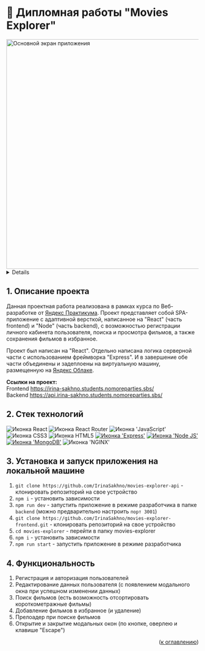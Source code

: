 <h1 align="left">📍 Дипломная работы "Movies Explorer"</h1>

<div align="left">
  <a href="https://movies-explorer.isakhno.nomoreparties.co/">
    <img width="600" alt="Основной экран приложения" src="https://github.com/IrinaSakhno/movies-explorer-frontend/assets/110684477/db5cd995-3bda-4636-988b-425a883a1152">

  </a>
</div>

<a name="summary">
  <details>
    <summary>Оглавление</summary>
    <ol>
      <li><a href="#project-description">Описание проекта</a></li>
      <li><a href="#technologies">Стек технологий</a></li>
      <li><a href="#installation">Установка и запуск приложения в локальном репозитории, эксплуатация</a></li>
      <li><a href="#functionality">Функционал</a></li>
    </ol>
  </details>
</a>

<a name="project-description"><h2>1. Описание проекта</h2></a>
Данная проектная работа реализована в рамках курса по Веб-разработке от <a href="https://practicum.yandex.ru/">Яндекс Практикума</a>. Проект представляет собой SPA-приложение с адаптивной версткой, написанное на "React" (часть frontend) и "Node" (часть backend), с возможностью регистрации личного кабинета пользователя, поиска и просмотра фильмов, а также сохранения фильмов в избранное.

Проект был написан на "React". Отдельно написана логика серверной части с использованием фреймворка "Express". И в завершение обе части объединены и задеплоены на виртуальную машину, размещенную на <a href="https://cloud.yandex.ru/">Яндекс Облаке</a>.

<b>Ссылки на проект:</b>
<br>
Frontend https://irina-sakhno.students.nomoreparties.sbs/
<br>
Backend https://api.irina-sakhno.students.nomoreparties.sbs/

<a name="technologies"><h2>2. Стек технологий</h2></a>
<span>
  <img src="https://img.shields.io/badge/React-20232A?style=for-the-badge&logo=react&logoColor=61DAFB" alt="Иконка React">
  <img src="https://img.shields.io/badge/React_Router-CA4245?style=for-the-badge&logo=react-router&logoColor=white" alt="Иконка React Router">
  <img src="https://img.shields.io/badge/JavaScript-323330?style=for-the-badge&logo=javascript&logoColor=F7DF1E" alt="Иконка 'JavaScript'">
  <img src="https://img.shields.io/badge/CSS3-1572B6?style=for-the-badge&logo=css3&logoColor=white" alt="Иконка CSS3">
  <img src="https://img.shields.io/badge/HTML5-E34F26?style=for-the-badge&logo=html5&logoColor=white" alt="Иконка HTML5">
  <a href=""><img src="https://img.shields.io/badge/Express.js-000000?style=for-the-badge&logo=express&logoColor=white" alt="Иконка 'Express'"></a>
  <a href=""><img src="https://img.shields.io/badge/Node.js-339933?style=for-the-badge&logo=nodedotjs&logoColor=white" alt="Иконка 'Node JS'"></a>
  <a href=""><img src="https://img.shields.io/badge/MongoDB-4EA94B?style=for-the-badge&logo=mongodb&logoColor=white" alt="Иконка 'MongoDB'"></a>
  <img src="https://img.shields.io/badge/Nginx-009639?style=for-the-badge&logo=nginx&logoColor=white" alt="Иконка 'NGINX'">
</span>


<a name="installation"><h2>3. Установка и запуск приложения на локальной машине</h2></a>

1. `git clone https://github.com/IrinaSakhno/movies-explorer-api` - клонировать репозиторий на свое устройство
2. `npm i` - установить зависимости 
3. `npm run dev` - запустить приложение в режиме разработчика в папке `backend` (можно предварительно настроить `порт 3001`)
4. `git clone https://github.com/IrinaSakhno/movies-explorer-frontend.git` - клонировать репозиторий на свое устройство
2. `cd movies-explorer` - перейти в папку movies-explorer
3. `npm i` - установить зависимости 
5. `npm run start` - запустить приложение в режиме разработчика 

<a name="functionality"><h2>4. Функциональность</h2></a>
1. Регистрация и авторизация пользователей
2. Редактирование данных пользователя (с появлением модального окна при успешном изменении данных)
3. Поиск фильмов (есть возможность отсортировать короткометражные фильмы)
4. Добавление фильмов в избранное (и удаление)
5. Прелоадер при поиске фильмов
6. Открытие и закрытие модальных окон (по кнопке, оверлею и клавише "Escape")


<div align="right">(<a href="#summary">к оглавлению</a>)</div>

